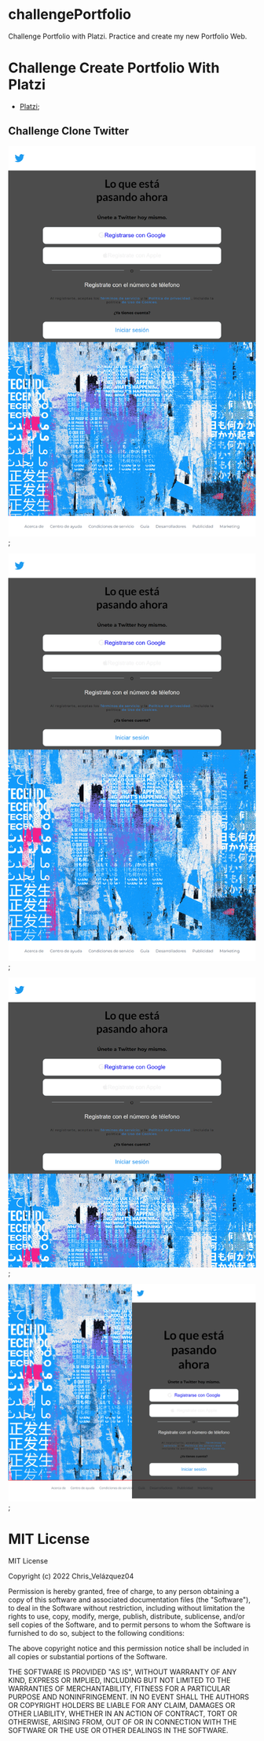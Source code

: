# challengePortfolio

Challenge Portfolio with Platzi. Practice and create my new Portfolio Web.

# Challenge Create Portfolio With Platzi

- [Platzi](https://platzi.com/home);

## Challenge Clone Twitter

![](src/assets/twit01.png);

![](src/assets/twit02.png);

![](src/assets/twit05.png);

![](src/assets/twit03.png);

# MIT License

MIT License

Copyright (c) 2022 Chris_Velázquez04

Permission is hereby granted, free of charge, to any person obtaining a copy
of this software and associated documentation files (the "Software"), to deal
in the Software without restriction, including without limitation the rights
to use, copy, modify, merge, publish, distribute, sublicense, and/or sell
copies of the Software, and to permit persons to whom the Software is
furnished to do so, subject to the following conditions:

The above copyright notice and this permission notice shall be included in all
copies or substantial portions of the Software.

THE SOFTWARE IS PROVIDED "AS IS", WITHOUT WARRANTY OF ANY KIND, EXPRESS OR
IMPLIED, INCLUDING BUT NOT LIMITED TO THE WARRANTIES OF MERCHANTABILITY,
FITNESS FOR A PARTICULAR PURPOSE AND NONINFRINGEMENT. IN NO EVENT SHALL THE
AUTHORS OR COPYRIGHT HOLDERS BE LIABLE FOR ANY CLAIM, DAMAGES OR OTHER
LIABILITY, WHETHER IN AN ACTION OF CONTRACT, TORT OR OTHERWISE, ARISING FROM,
OUT OF OR IN CONNECTION WITH THE SOFTWARE OR THE USE OR OTHER DEALINGS IN THE
SOFTWARE.
